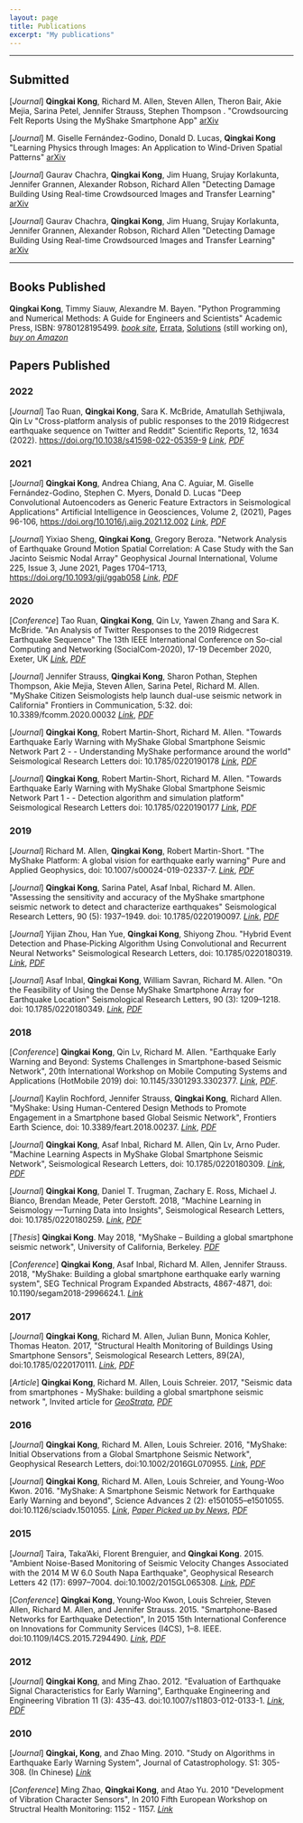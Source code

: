 ```yaml
---
layout: page
title: Publications
excerpt: "My publications"
---
```


<!--- 
---

## In Progress


-->

---

## Submitted

[*Journal*] **Qingkai Kong**, Richard M. Allen, Steven Allen, Theron Bair, Akie Mejia, Sarina Petel, Jennifer Strauss, Stephen Thompson . "Crowdsourcing Felt Reports Using the MyShake Smartphone App" [arXiv](https://arxiv.org/abs/2204.12675)

[*Journal*] M. Giselle Fernández-Godino, Donald D. Lucas, **Qingkai Kong** "Learning Physics through Images: An Application to Wind-Driven Spatial Patterns" [arXiv](https://arxiv.org/abs/2202.01762)

[*Journal*] Gaurav Chachra, **Qingkai Kong**, Jim Huang, Srujay Korlakunta, Jennifer Grannen, Alexander Robson, Richard Allen "Detecting Damage Building Using Real-time Crowdsourced Images and Transfer Learning" [arXiv](https://arxiv.org/abs/2110.05762)

[*Journal*] Gaurav Chachra, **Qingkai Kong**, Jim Huang, Srujay Korlakunta, Jennifer Grannen, Alexander Robson, Richard Allen "Detecting Damage Building Using Real-time Crowdsourced Images and Transfer Learning" [arXiv](https://arxiv.org/abs/2110.05762)

---

## Books Published

**Qingkai Kong**, Timmy Siauw, Alexandre M. Bayen. "Python Programming and Numerical Methods: A Guide for Engineers and Scientists" Academic Press, ISBN: 9780128195499. [*book site*](https://pythonnumericalmethods.berkeley.edu/notebooks/Index.html), [Errata](https://docs.google.com/spreadsheets/d/1ngYw863fKHCjWCtvHUN3iJB1CqpfUgkfn_N2afgtZLs/edit?usp=sharing), [Solutions](https://github.com/qingkaikong/PythonNumericalMethod_Solutions) (still working on), [*buy on Amazon*](https://www.amazon.com/Python-Programming-Numerical-Methods-Scientists/dp/0128195495/)    

## Papers Published

### 2022

[*Journal*] Tao Ruan, **Qingkai Kong**, Sara K. McBride, Amatullah Sethjiwala, Qin Lv "Cross-platform analysis of public responses to the 2019 Ridgecrest earthquake sequence on Twitter and Reddit" Scientific Reports, 12, 1634 (2022). https://doi.org/10.1038/s41598-022-05359-9 [*Link*](https://www.nature.com/articles/s41598-022-05359-9), [*PDF*](https://www.nature.com/articles/s41598-022-05359-9.pdf)

### 2021

[*Journal*] **Qingkai Kong**, Andrea Chiang, Ana C. Aguiar, M. Giselle Fernández-Godino, Stephen C. Myers, Donald D. Lucas "Deep Convolutional Autoencoders as Generic Feature Extractors in Seismological Applications" Artificial Intelligence in Geosciences, Volume 2, (2021), Pages 96-106, https://doi.org/10.1016/j.aiig.2021.12.002 [*Link*](https://www.sciencedirect.com/science/article/pii/S2666544121000319), [*PDF*](https://www.sciencedirect.com/sdfe/reader/pii/S2666544121000319/pdf)

[*Journal*] Yixiao Sheng, **Qingkai Kong**, Gregory Beroza. "Network Analysis of Earthquake Ground Motion Spatial Correlation: A Case Study with the San Jacinto Seismic Nodal Array" Geophysical Journal International, Volume 225, Issue 3, June 2021, Pages 1704–1713, https://doi.org/10.1093/gji/ggab058 [*Link*](https://academic.oup.com/gji/article-abstract/225/3/1704/6134073), [*PDF*](https://www.dropbox.com/s/hvxgnuce2cbk64i/20_Sheng_et_al_Geophysical_Journal_International_2021.pdf?dl=0)



### 2020    

[*Conference*] Tao Ruan, **Qingkai Kong**, Qin Lv, Yawen Zhang and Sara K. McBride. "An Analysis of Twitter Responses to the 2019 Ridgecrest Earthquake Sequence" The 13th IEEE International Conference on So-cial Computing and Networking (SocialCom-2020), 17-19 December 2020, Exeter, UK [*Link*](https://ieeexplore.ieee.org/document/9443903), [*PDF*](https://conferences.computer.org/ispapub/pdfs/ISPA-BDCloud-SocialCom-SustainCom2020-61uthIiswrO37XTCl0drpO/319900a810/319900a810.pdf)  

[*Journal*] Jennifer Strauss, **Qingkai Kong**, Sharon Pothan, Stephen Thompson, Akie Mejia, Steven Allen, Sarina Petel, Richard M. Allen. "MyShake Citizen Seismologists help launch dual-use seismic network in California" Frontiers in Communication, 5:32. doi: 10.3389/fcomm.2020.00032 [*Link*](https://www.frontiersin.org/articles/10.3389/fcomm.2020.00032/full), [*PDF*](https://www.frontiersin.org/articles/10.3389/fcomm.2020.00032/pdf)  

[*Journal*] **Qingkai Kong**, Robert Martin-Short, Richard M. Allen. "Towards Earthquake Early Warning with MyShake Global Smartphone Seismic Network Part 2 - - Understanding MyShake performance around the world" Seismological Research Letters doi: 10.1785/0220190178 [*Link*](https://pubs.geoscienceworld.org/ssa/srl/article/doi/10.1785/0220190178/586596/Toward-Global-Earthquake-Early-Warning-with-the), [*PDF*](https://www.dropbox.com/s/931uhewhz6xc84f/18_Kong_et_al_Seismological_Research_Letters_part2_2020_.pdf?dl=0)  

[*Journal*] **Qingkai Kong**, Robert Martin-Short, Richard M. Allen. "Towards Earthquake Early Warning with MyShake Global Smartphone Seismic Network Part 1 - - Detection algorithm and simulation platform" Seismological Research Letters doi:   10.1785/0220190177 [*Link*](https://pubs.geoscienceworld.org/ssa/srl/article/doi/10.1785/0220190177/586591/Toward-Global-Earthquake-Early-Warning-with-the), [*PDF*](https://www.dropbox.com/s/4dp3urpy836gcl5/17_Kong_et_al_Seismological_Research_Letters_part1_2020_.pdf?dl=0)  


### 2019  

[*Journal*] Richard M. Allen, **Qingkai Kong**, Robert Martin-Short. "The MyShake Platform: A global vision for earthquake early warning" Pure and Applied Geophysics, doi: 10.1007/s00024-019-02337-7. [*Link*](https://link.springer.com/article/10.1007%2Fs00024-019-02337-7), [*PDF*](https://www.dropbox.com/s/cyoughij31t74ru/15_Allen_et_al_PAG_2019.pdf?dl=0)

[*Journal*] **Qingkai Kong**, Sarina Patel, Asaf Inbal, Richard M. Allen. "Assessing the sensitivity and accuracy of the MyShake smartphone seismic network to detect and characterize earthquakes" Seismological Research Letters, 90 (5): 1937–1949. doi: 10.1785/0220190097. [*Link*](https://pubs.geoscienceworld.org/ssa/srl/article/90/5/1937/573153/Assessing-the-Sensitivity-and-Accuracy-of-the), [*PDF*](https://www.dropbox.com/s/3db60r106rkx5ge/14_Kong_et_al_SRL_2019.pdf?dl=0)

[*Journal*] Yijian Zhou, Han Yue, **Qingkai Kong**, Shiyong Zhou. "Hybrid Event Detection and Phase‐Picking Algorithm Using Convolutional and Recurrent Neural Networks" Seismological Research Letters, doi: 10.1785/0220180319. [*Link*](https://pubs.geoscienceworld.org/ssa/srl/article-abstract/569837/hybrid-event-detection-and-phase-picking-algorithm?redirectedFrom=fulltext), [*PDF*](https://www.dropbox.com/s/dnloy5ki54pj6fw/13_Zhou_et_al_SRL_2019.pdf?dl=0)

[*Journal*] Asaf Inbal, **Qingkai Kong**, William Savran, Richard M. Allen. "On the Feasibility of Using the Dense MyShake Smartphone Array for Earthquake Location" Seismological Research Letters, 90 (3): 1209–1218. doi: 10.1785/0220180349. [*Link*](https://pubs.geoscienceworld.org/ssa/srl/article-abstract/569836/on-the-feasibility-of-using-the-dense-myshake?redirectedFrom=fulltext), [*PDF*](https://www.dropbox.com/s/8wig1wj6qwemxow/12_Inbal_et_al_SRL_2019.pdf?dl=0)

### 2018

[*Conference*] **Qingkai Kong**, Qin Lv, Richard M. Allen. "Earthquake Early Warning and Beyond: Systems Challenges in Smartphone-based Seismic Network", 20th International Workshop on Mobile Computing Systems and Applications (HotMobile 2019) doi: 10.1145/3301293.3302377. [*Link*](https://dl.acm.org/doi/10.1145/3301293.3302377), [*PDF*](https://www.dropbox.com/s/8oe81urnp9fpg49/11_Kong_et_al_Hotmobile_2019.pdf?dl=0).  

[*Journal*] Kaylin Rochford, Jennifer Strauss, **Qingkai Kong**, Richard Allen. "MyShake: Using Human-Centered Design Methods to Promote Engagement in a Smartphone based Global Seismic Network", Frontiers Earth Science, doi: 10.3389/feart.2018.00237. [*Link*](https://www.frontiersin.org/articles/10.3389/feart.2018.00237/abstract), [*PDF*](https://www.dropbox.com/s/not4xrzs8juofsk/10_Rochford_et_al_2018.pdf?dl=0)

[*Journal*] **Qingkai Kong**, Asaf Inbal, Richard M. Allen, Qin Lv, Arno Puder. "Machine Learning Aspects in MyShake Global Smartphone Seismic Network", Seismological Research Letters, doi: 10.1785/0220180309. [*Link*](https://pubs.geoscienceworld.org/ssa/srl/article/567499/machine-learning-aspects-of-the-myshake-global), [*PDF*](https://www.dropbox.com/s/25plndrwrt5l50f/09_Kong_et_al_Seismological_Research_Letters_2018.pdf?dl=0)

[*Journal*] **Qingkai Kong**, Daniel T. Trugman, Zachary E. Ross, Michael J. Bianco, Brendan Meade, Peter Gerstoft. 2018, "Machine Learning in Seismology —Turning Data into Insights", Seismological Research Letters, doi: 10.1785/0220180259. [*Link*](https://pubs.geoscienceworld.org/ssa/srl/article/566430/machine-learning-in-seismology-turning-data-into), [*PDF*](https://www.dropbox.com/s/jshhngsgcx8lqez/08_Kong_et_al_Seismological_Research_Letters_2018.pdf?dl=0)

[*Thesis*] **Qingkai Kong**. May 2018, "MyShake – Building a global smartphone seismic network", University of California, Berkeley. [*PDF*](https://www.dropbox.com/s/tqsyq58wl2wm3nx/Dissertation_final_Qingkai.pdf?dl=0)

[*Conference*] **Qingkai Kong**, Asaf Inbal, Richard M. Allen, Jennifer Strauss. 2018, "MyShake: Building a global smartphone earthquake early warning system", SEG Technical Program Expanded Abstracts, 4867-4871, doi: 10.1190/segam2018-2996624.1. [*Link*](https://library.seg.org/doi/abs/10.1190/segam2018-2996624.1)


### 2017

[*Journal*] **Qingkai Kong**, Richard M. Allen, Julian Bunn, Monica Kohler, Thomas Heaton. 2017, "Structural Health Monitoring of Buildings Using Smartphone Sensors", Seismological Research Letters, 89(2A), doi:10.1785/0220170111. [*Link*](https://pubs.geoscienceworld.org/ssa/srl/article/525824/structural-health-monitoring-of-buildings-using), [*PDF*](https://www.dropbox.com/s/5egppzclsck9ngy/07_Kong_et_al_Seismological_Research_Letters_2017.pdf?dl=0) 

[*Article*] **Qingkai Kong**, Richard M. Allen, Louis Schreier. 2017, "Seismic data from smartphones - MyShake: building a global smartphone seismic network
", Invited article for [*GeoStrata*](http://cedb.asce.org/CEDBsearch/record.jsp?dockey=0367621), [*PDF*](https://www.dropbox.com/s/1vpazh9izc9sa96/06_Kong_et_al_GeoStrata_2017.pdf?dl=0)   

### 2016
[*Journal*] **Qingkai Kong**, Richard M. Allen, Louis Schreier. 2016, "MyShake: Initial Observations from a Global Smartphone Seismic Network", Geophysical Research Letters, doi:10.1002/2016GL070955. [*Link*](http://onlinelibrary.wiley.com/doi/10.1002/2016GL070955/full), [*PDF*](https://www.dropbox.com/s/oxfygdk7s4p1s28/05_Kong_et_al_Geophysical_Research_Letters_2016_withCover.pdf?dl=0)  

[*Journal*] **Qingkai Kong**, Richard M. Allen, Louis Schreier, and Young-Woo Kwon. 2016. "MyShake: A Smartphone Seismic Network for Earthquake Early Warning and beyond", Science Advances 2 (2): e1501055–e1501055. doi:10.1126/sciadv.1501055. [*Link*](http://advances.sciencemag.org/content/2/2/e1501055), [*Paper Picked up by News*](https://scienceadvances.altmetric.com/details/5524092/news), [*PDF*](https://www.dropbox.com/s/jwridsekn4j9gbh/04_Kong_et_al_Science_Advances_2016.pdf?dl=0)

### 2015
[*Journal*] Taira, Taka’Aki, Florent Brenguier, and **Qingkai Kong**. 2015. "Ambient Noise-Based Monitoring of Seismic Velocity Changes Associated with the 2014 M W 6.0 South Napa Earthquake", Geophysical Research Letters 42 (17): 6997–7004. doi:10.1002/2015GL065308. [*Link*](http://onlinelibrary.wiley.com/doi/10.1002/2015GL065308/full), [*PDF*](https://www.dropbox.com/s/sd0ygtrkpwgk2yf/03_Taira_et_al_Geophysical_Research_Letters_2015.pdf?dl=0)   

[*Conference*] **Qingkai Kong**, Young-Woo Kwon, Louis Schreier, Steven Allen, Richard M. Allen, and Jennifer Strauss. 2015. "Smartphone-Based Networks for Earthquake Detection", In 2015 15th International Conference on Innovations for Community Services (I4CS), 1–8. IEEE. doi:10.1109/I4CS.2015.7294490. [*Link*](http://ieeexplore.ieee.org/document/7294490/), [*PDF*](https://www.dropbox.com/s/uua0gzymp1r20u2/02_Kong_et_al_14CS_IEEE_2015.pdf?dl=0)   

### 2012
[*Journal*] **Qingkai Kong**, and Ming Zhao. 2012. "Evaluation of Earthquake Signal Characteristics for Early Warning", Earthquake Engineering and Engineering Vibration 11 (3): 435–43. doi:10.1007/s11803-012-0133-1. [*Link*](http://link.springer.com/article/10.1007/s11803-012-0133-1), [*PDF*](https://www.dropbox.com/s/y2sbob21s3embaf/01_Kong_et_al_Earthquake_Engineering_and_Engineering_Vibration_2012.pdf?dl=0)   


### 2010
[*Journal*] **Qingkai, Kong**, and Zhao Ming. 2010. "Study on Algorithms in Earthquake Early Warning System", Journal of Catastrophology.  S1: 305-308. (In Chinese) [*Link*](http://d.wanfangdata.com.cn/Conference/7384774)   

[*Conference*] Ming Zhao, **Qingkai Kong**, and Atao Yu. 2010 "Development of Vibration Character Sensors", In 2010 Fifth European Workshop on Structral Health Monitoring: 1152 - 1157. [*Link*](https://books.google.com/books?id=hzgUkd65iB0C&pg=PA1152&lpg=PA1152&dq=Development+of+Vibration+Character+Sensors&source=bl&ots=eBQve0cUWX&sig=TUt9QsnfcKsfo_yzmDvMAFRTGqQ&hl=en&sa=X&ved=0ahUKEwjepr3mroDPAhUBzGMKHXGIAJ0Q6AEIKTAC#v=onepage&q=Development%20of%20Vibration%20Character%20Sensors&f=false)    










